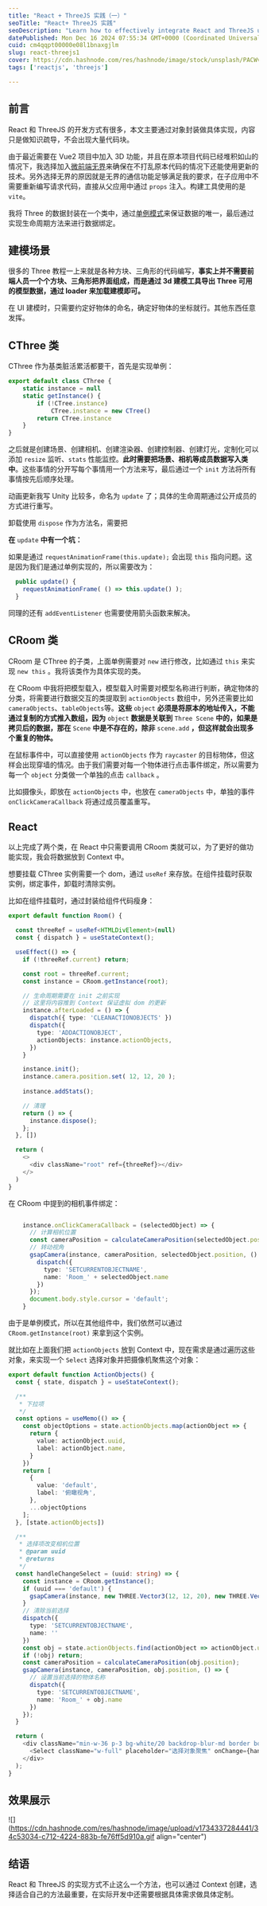 ```yaml
---
title: "React + ThreeJS 实践（一）"
seoTitle: "React+ ThreeJS 实践"
seoDescription: "Learn how to effectively integrate React and ThreeJS using object encapsulation, ensuring seamless 3D functionality within your applications"
datePublished: Mon Dec 16 2024 07:55:34 GMT+0000 (Coordinated Universal Time)
cuid: cm4qqpt00000e08l1bnaxgjlm
slug: react-threejs1
cover: https://cdn.hashnode.com/res/hashnode/image/stock/unsplash/PACWvLRNzj8/upload/0d863cb2c5a00361b9f377a6d3572b1f.jpeg
tags: ['reactjs', 'threejs']

---
```


## 前言

React 和 ThreeJS 的开发方式有很多，本文主要通过对象封装做具体实现，内容只是做知识疏导，不会出现大量代码块。

由于最近需要在 Vue2 项目中加入 3D 功能，并且在原本项目代码已经堆积如山的情况下，我选择加入[微前端无界](https://wujie-micro.github.io/doc/)来确保在不打乱原本代码的情况下还能使用更新的技术。另外选择无界的原因就是无界的通信功能足够满足我的要求，在子应用中不需要重新编写请求代码，直接从父应用中通过 `props` 注入。构建工具使用的是 `vite`。

我将 Three 的数据封装在一个类中，通过[单例模式](https://www.runoob.com/design-pattern/singleton-pattern.html)来保证数据的唯一，最后通过实现生命周期方法来进行数据绑定。

## 建模场景

很多的 Three 教程一上来就是各种方块、三角形的代码编写，**事实上并不需要前端人员一个个方块、三角形把界面组成，而是通过 3d 建模工具导出 Three 可用的模型数据，通过 loader 来加载建模即可。**

在 UI 建模时，只需要约定好物体的命名，确定好物体的坐标就行。其他东西任意发挥。

## CThree 类

CThree 作为基类脏活累活都要干，首先是实现单例：

```typescript
export default class CThree {
    static instance = null
    static getInstance() {
        if (!CTree.instance)
            CTree.instance = new CTree()
        return CTree.instance
    }
}
```

之后就是创建场景、创建相机、创建渲染器、创建控制器、创建灯光，定制化可以添加 `resize` 监听、`stats` 性能监控。**此时需要把场景、相机等成员数据写入类中**。这些事情的分开写每个事情用一个方法来写，最后通过一个 `init` 方法将所有事情按先后顺序处理。

动画更新我写 Unity 比较多，命名为 `update` 了；具体的生命周期通过公开成员的方式进行重写。

卸载使用 `dispose` 作为方法名，需要把

**在** `update` **中有一个坑：**

如果是通过 `requestAnimationFrame(this.update);` 会出现 `this` 指向问题。这是因为我们是通过单例实现的，所以需要改为：

```typescript
  public update() {
    requestAnimationFrame( () => this.update() );
  }
```

同理的还有 `addEventListener` 也需要使用箭头函数来解决。

## CRoom 类

CRoom 是 CThree 的子类，上面单例需要对 `new` 进行修改，比如通过 `this` 来实现 `new this` 。我将该类作为具体实现的类。

在 CRoom 中我将把模型载入，模型载入时需要对模型名称进行判断，确定物体的分类，将需要进行数据交互的类提取到 `actionObjects` 数组中，另外还需要比如 `cameraObjects`、`tableObjects`等。**这些** `object` **必须是将原本的地址传入，不能通过复制的方式推入数组，因为** `object` **数据是关联到** `Three Scene` **中的，如果是拷贝后的数据，那在** `Scene` **中是不存在的，除非** `scene.add` **，但这样就会出现多个重复的物体。**

在鼠标事件中，可以直接使用 `actionObjects` 作为 `raycaster` 的目标物体，但这样会出现穿墙的情况。由于我们需要对每一个物体进行点击事件绑定，所以需要为每一个 `object` 分类做一个单独的点击 `callback` 。

比如摄像头，即放在 `actionObjects` 中，也放在 `cameraObjects` 中，单独的事件 `onClickCameraCallback` 将通过成员覆盖重写。

## React

以上完成了两个类，在 React 中只需要调用 CRoom 类就可以，为了更好的做功能实现，我会将数据放到 Context 中。

想要挂载 CThree 实例需要一个 dom，通过 `useRef` 来存放。在组件挂载时获取实例，绑定事件，卸载时清除实例。

比如在组件挂载时，通过封装给组件代码瘦身：

```typescript
export default function Room() {

  const threeRef = useRef<HTMLDivElement>(null)
  const { dispatch } = useStateContext();

  useEffect(() => {
    if (!threeRef.current) return;

    const root = threeRef.current;
    const instance = CRoom.getInstance(root);

    // 生命周期需要在 init 之前实现
    // 这里将内容推到 Context 保证虚拟 dom 的更新
    instance.afterLoaded = () => {
      dispatch({ type: 'CLEANACTIONOBJECTS' })
      dispatch({
        type: 'ADDACTIONOBJECT',
        actionObjects: instance.actionObjects,
      })
    }

    instance.init();
    instance.camera.position.set( 12, 12, 20 );
    
    instance.addStats();

    // 清理
    return () => {
      instance.dispose();
    };
  }, [])

  return (
    <>
      <div className="root" ref={threeRef}></div>
    </>
  )
}
```

在 CRoom 中提到的相机事件绑定：

```typescript

    instance.onClickCameraCallback = (selectedObject) => {
      // 计算相机位置
      const cameraPosition = calculateCameraPosition(selectedObject.position);
      // 转动视角
      gsapCamera(instance, cameraPosition, selectedObject.position, () => {
        dispatch({
          type: 'SETCURRENTOBJECTNAME',
          name: 'Room_' + selectedObject.name
        })
      });
      document.body.style.cursor = 'default';
    }
```

由于是单例模式，所以在其他组件中，我们依然可以通过 `CRoom.getInstance(root)` 来拿到这个实例。

就比如在上面我们把 `actionObjects` 放到 Context 中，现在需求是通过遍历这些对象，来实现一个 `Select` 选择对象并把摄像机聚焦这个对象：

```typescript
export default function ActionObjects() {
  const { state, dispatch } = useStateContext();

  /**
   * 下拉项
   */
  const options = useMemo(() => {
    const objectOptions = state.actionObjects.map(actionObject => {
      return {
        value: actionObject.uuid,
        label: actionObject.name,
      }
    })
    return [
      {
        value: 'default',
        label: '俯瞰视角',
      },
      ...objectOptions
    ];
  }, [state.actionObjects])

  /**
   * 选择项改变相机位置
   * @param uuid 
   * @returns 
   */
  const handleChangeSelect = (uuid: string) => {
    const instance = CRoom.getInstance();
    if (uuid === 'default') {
      gsapCamera(instance, new THREE.Vector3(12, 12, 20), new THREE.Vector3(0, 0, 0))
    }
    // 清除当前选择
    dispatch({
      type: 'SETCURRENTOBJECTNAME',
      name: ''
    })
    const obj = state.actionObjects.find(actionObject => actionObject.uuid === uuid);
    if (!obj) return;
    const cameraPosition = calculateCameraPosition(obj.position);
    gsapCamera(instance, cameraPosition, obj.position, () => {
      // 设置当前选择的物体名称
      dispatch({
        type: 'SETCURRENTOBJECTNAME',
        name: 'Room_' + obj.name
      })
    });
  }

  return (
    <div className="min-w-36 p-3 bg-white/20 backdrop-blur-md border border-gray-100/10 rounded">
      <Select className="w-full" placeholder="选择对象聚焦" onChange={handleChangeSelect} options={options} placement="bottomLeft"></Select>
    </div>
  );
}
```

## 效果展示

![](https://cdn.hashnode.com/res/hashnode/image/upload/v1734337284441/34c53034-c712-4224-883b-fe76ff5d910a.gif align="center")

## 结语

React 和 ThreeJS 的实现方式不止这么一个方法，也可以通过 Context 创建，选择适合自己的方法最重要，在实际开发中还需要根据具体需求做具体定制。